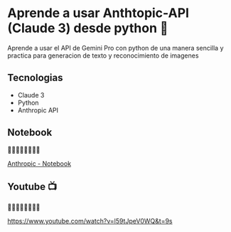 # Aprende a usar Anthtopic-API (Claude 3) desde python 🤖
Aprende a usar el API de Gemini Pro con python de una manera sencilla y practica para generacion de texto y reconocimiento de imagenes


## Tecnologias

- Claude 3
- Python
- Anthropic API

## Notebook
🔽🔽🔽🔽🔽🔽🔽🔽 

[Anthropic - Notebook](Anthropic_API_python.ipynb)

## Youtube 📺
🔽🔽🔽🔽🔽🔽🔽🔽 

https://www.youtube.com/watch?v=l59tJpeV0WQ&t=9s
